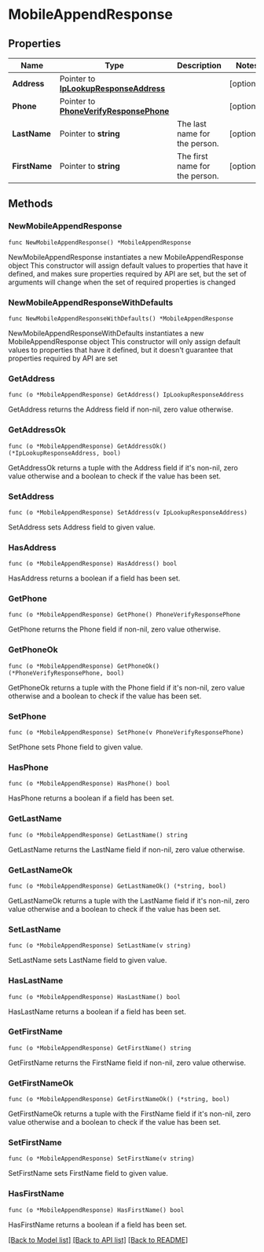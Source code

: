 # MobileAppendResponse

## Properties

Name | Type | Description | Notes
------------ | ------------- | ------------- | -------------
**Address** | Pointer to [**IpLookupResponseAddress**](IpLookupResponseAddress.md) |  | [optional] 
**Phone** | Pointer to [**PhoneVerifyResponsePhone**](PhoneVerifyResponsePhone.md) |  | [optional] 
**LastName** | Pointer to **string** | The last name for the person. | [optional] 
**FirstName** | Pointer to **string** | The first name for the person. | [optional] 

## Methods

### NewMobileAppendResponse

`func NewMobileAppendResponse() *MobileAppendResponse`

NewMobileAppendResponse instantiates a new MobileAppendResponse object
This constructor will assign default values to properties that have it defined,
and makes sure properties required by API are set, but the set of arguments
will change when the set of required properties is changed

### NewMobileAppendResponseWithDefaults

`func NewMobileAppendResponseWithDefaults() *MobileAppendResponse`

NewMobileAppendResponseWithDefaults instantiates a new MobileAppendResponse object
This constructor will only assign default values to properties that have it defined,
but it doesn't guarantee that properties required by API are set

### GetAddress

`func (o *MobileAppendResponse) GetAddress() IpLookupResponseAddress`

GetAddress returns the Address field if non-nil, zero value otherwise.

### GetAddressOk

`func (o *MobileAppendResponse) GetAddressOk() (*IpLookupResponseAddress, bool)`

GetAddressOk returns a tuple with the Address field if it's non-nil, zero value otherwise
and a boolean to check if the value has been set.

### SetAddress

`func (o *MobileAppendResponse) SetAddress(v IpLookupResponseAddress)`

SetAddress sets Address field to given value.

### HasAddress

`func (o *MobileAppendResponse) HasAddress() bool`

HasAddress returns a boolean if a field has been set.

### GetPhone

`func (o *MobileAppendResponse) GetPhone() PhoneVerifyResponsePhone`

GetPhone returns the Phone field if non-nil, zero value otherwise.

### GetPhoneOk

`func (o *MobileAppendResponse) GetPhoneOk() (*PhoneVerifyResponsePhone, bool)`

GetPhoneOk returns a tuple with the Phone field if it's non-nil, zero value otherwise
and a boolean to check if the value has been set.

### SetPhone

`func (o *MobileAppendResponse) SetPhone(v PhoneVerifyResponsePhone)`

SetPhone sets Phone field to given value.

### HasPhone

`func (o *MobileAppendResponse) HasPhone() bool`

HasPhone returns a boolean if a field has been set.

### GetLastName

`func (o *MobileAppendResponse) GetLastName() string`

GetLastName returns the LastName field if non-nil, zero value otherwise.

### GetLastNameOk

`func (o *MobileAppendResponse) GetLastNameOk() (*string, bool)`

GetLastNameOk returns a tuple with the LastName field if it's non-nil, zero value otherwise
and a boolean to check if the value has been set.

### SetLastName

`func (o *MobileAppendResponse) SetLastName(v string)`

SetLastName sets LastName field to given value.

### HasLastName

`func (o *MobileAppendResponse) HasLastName() bool`

HasLastName returns a boolean if a field has been set.

### GetFirstName

`func (o *MobileAppendResponse) GetFirstName() string`

GetFirstName returns the FirstName field if non-nil, zero value otherwise.

### GetFirstNameOk

`func (o *MobileAppendResponse) GetFirstNameOk() (*string, bool)`

GetFirstNameOk returns a tuple with the FirstName field if it's non-nil, zero value otherwise
and a boolean to check if the value has been set.

### SetFirstName

`func (o *MobileAppendResponse) SetFirstName(v string)`

SetFirstName sets FirstName field to given value.

### HasFirstName

`func (o *MobileAppendResponse) HasFirstName() bool`

HasFirstName returns a boolean if a field has been set.


[[Back to Model list]](../README.md#documentation-for-models) [[Back to API list]](../README.md#documentation-for-api-endpoints) [[Back to README]](../README.md)


